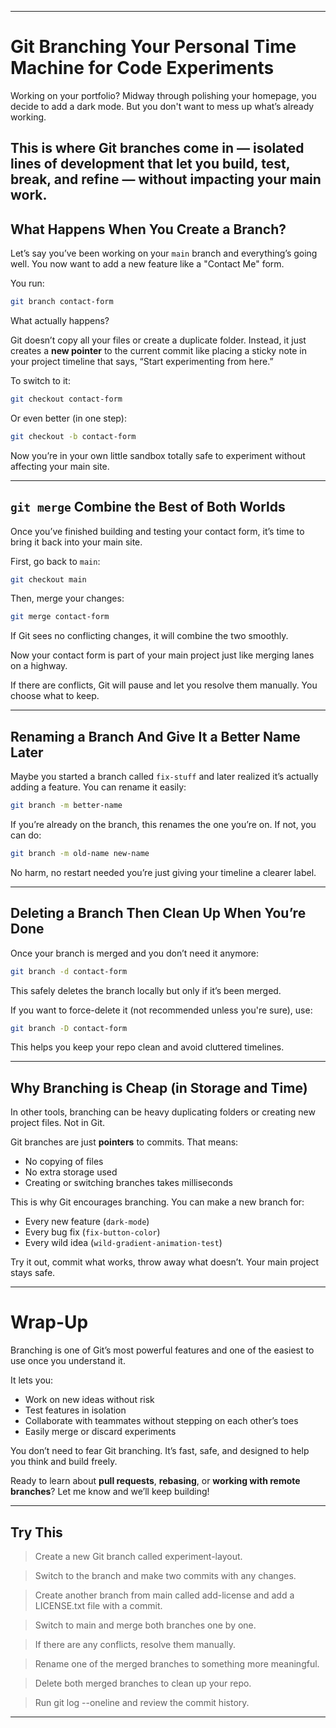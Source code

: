 
---

# Git Branching  Your Personal Time Machine for Code Experiments

Working on your portfolio? Midway through polishing your homepage, you decide to add a dark mode. But you don't want to mess up what’s already working.

This is where Git branches come in — isolated lines of development that let you build, test, break, and refine — without impacting your main work.
---

## What Happens When You Create a Branch?

Let’s say you’ve been working on your `main` branch and everything’s going well.
You now want to add a new feature like a "Contact Me" form.

You run:

```bash
git branch contact-form
```

What actually happens?

Git doesn’t copy all your files or create a duplicate folder. Instead, it just creates a **new pointer** to the current commit  like placing a sticky note in your project timeline that says, “Start experimenting from here.”

To switch to it:

```bash
git checkout contact-form
```

Or even better (in one step):

```bash
git checkout -b contact-form
```

Now you’re in your own little sandbox  totally safe to experiment without affecting your main site.

---

## `git merge`  Combine the Best of Both Worlds

Once you’ve finished building and testing your contact form, it’s time to bring it back into your main site.

First, go back to `main`:

```bash
git checkout main
```

Then, merge your changes:

```bash
git merge contact-form
```

If Git sees no conflicting changes, it will combine the two smoothly.

Now your contact form is part of your main project  just like merging lanes on a highway.

If there are conflicts, Git will pause and let you resolve them manually. You choose what to keep.

---


## Renaming a Branch And Give It a Better Name Later

Maybe you started a branch called `fix-stuff` and later realized it’s actually adding a feature. You can rename it easily:

```bash
git branch -m better-name
```

If you’re already on the branch, this renames the one you’re on. If not, you can do:

```bash
git branch -m old-name new-name
```

No harm, no restart needed  you’re just giving your timeline a clearer label.

---

## Deleting a Branch Then Clean Up When You’re Done

Once your branch is merged and you don’t need it anymore:

```bash
git branch -d contact-form
```

This safely deletes the branch locally  but only if it’s been merged.

If you want to force-delete it (not recommended unless you're sure), use:

```bash
git branch -D contact-form
```

This helps you keep your repo clean and avoid cluttered timelines.

---

## Why Branching is Cheap (in Storage and Time)

In other tools, branching can be heavy  duplicating folders or creating new project files. Not in Git.

Git branches are just **pointers** to commits. That means:

* No copying of files
* No extra storage used
* Creating or switching branches takes milliseconds

This is why Git encourages branching. You can make a new branch for:

* Every new feature (`dark-mode`)
* Every bug fix (`fix-button-color`)
* Every wild idea (`wild-gradient-animation-test`)

Try it out, commit what works, throw away what doesn’t. Your main project stays safe.

---

# Wrap-Up

Branching is one of Git’s most powerful features  and one of the easiest to use once you understand it.

It lets you:

* Work on new ideas without risk
* Test features in isolation
* Collaborate with teammates without stepping on each other’s toes
* Easily merge or discard experiments

You don’t need to fear Git branching. It’s fast, safe, and designed to help you think and build freely.

Ready to learn about **pull requests**, **rebasing**, or **working with remote branches**? Let me know and we’ll keep building!

---

## Try This

> Create a new Git branch called experiment-layout.

> Switch to the branch and make two commits with any changes.

> Create another branch from main called add-license and add a LICENSE.txt file with a commit.

> Switch to main and merge both branches one by one.

> If there are any conflicts, resolve them manually.

> Rename one of the merged branches to something more meaningful.

> Delete both merged branches to clean up your repo.

> Run git log --oneline and review the commit history.
---